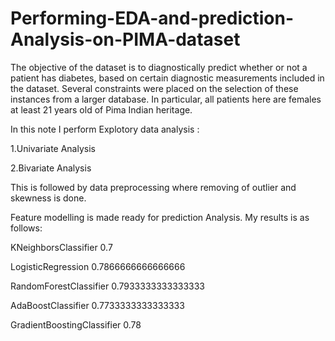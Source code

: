 # Performing-EDA-and-prediction-Analysis-on-PIMA-dataset
The objective of the dataset is to diagnostically predict whether or not a patient has diabetes,
based on certain diagnostic measurements included in the dataset.
Several constraints were placed on the selection of these instances from a larger database.
In particular, all patients here are females at least 21 years old of Pima Indian heritage. 



In this note I perform Explotory data analysis :

1.Univariate Analysis

2.Bivariate Analysis

This is followed by data preprocessing 
where removing of outlier and skewness is done.

Feature   modelling is made ready for prediction Analysis.
My results is as follows:

KNeighborsClassifier 0.7 

LogisticRegression 0.7866666666666666 

RandomForestClassifier 0.7933333333333333 

AdaBoostClassifier 0.7733333333333333 

GradientBoostingClassifier 0.78 


